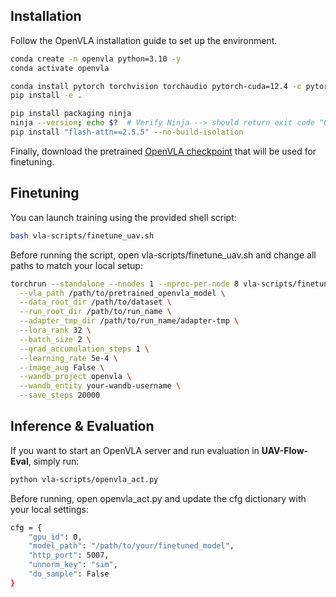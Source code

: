 

## Installation

Follow the OpenVLA installation guide to set up the environment.

```bash
conda create -n openvla python=3.10 -y
conda activate openvla

conda install pytorch torchvision torchaudio pytorch-cuda=12.4 -c pytorch -c nvidia -y  
pip install -e .

pip install packaging ninja
ninja --version; echo $?  # Verify Ninja --> should return exit code "0"
pip install "flash-attn==2.5.5" --no-build-isolation
```

Finally, download the pretrained [OpenVLA checkpoint](https://huggingface.co/openvla/openvla-7b) that will be used for finetuning.

## Finetuning



You can launch training using the provided shell script:

```bash
bash vla-scripts/finetune_uav.sh
```

Before running the script, open vla-scripts/finetune_uav.sh and change all paths to match your local setup:

```bash
torchrun --standalone --nnodes 1 --nproc-per-node 8 vla-scripts/finetune_uav.py \
  --vla_path /path/to/pretrained_openvla_model \
  --data_root_dir /path/to/dataset \
  --run_root_dir /path/to/run_name \
  --adapter_tmp_dir /path/to/run_name/adapter-tmp \
  --lora_rank 32 \
  --batch_size 2 \
  --grad_accumulation_steps 1 \
  --learning_rate 5e-4 \
  --image_aug False \
  --wandb_project openvla \
  --wandb_entity your-wandb-username \
  --save_steps 20000
```

## Inference & Evaluation

If you want to start an OpenVLA server and run evaluation in **UAV-Flow-Eval**, simply run:

```bash
python vla-scripts/openvla_act.py
```

Before running, open openvla_act.py and update the cfg dictionary with your local settings:

```bash
cfg = {
    "gpu_id": 0,                                    
    "model_path": "/path/to/your/finetuned_model",  
    "http_port": 5007,                            
    "unnorm_key": "sim",                          
    "do_sample": False                       
}
```